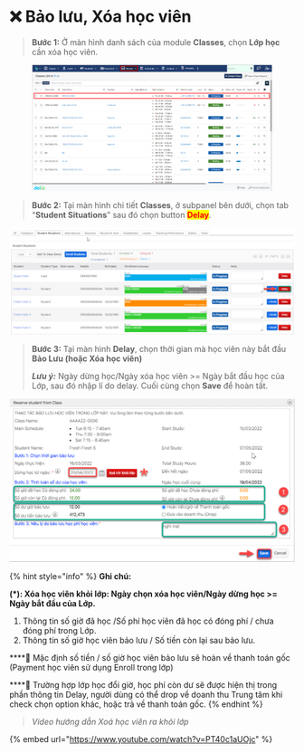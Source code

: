 # ❌ Bảo lưu, Xóa học viên

> **Bước 1:** Ở màn hình danh sách của module **Classes**, chọn **Lớp học** cần xóa học viên.&#x20;

<figure><img src="../.gitbook/assets/image (1) (1) (3).png" alt=""><figcaption></figcaption></figure>

> **Bước 2:** Tại màn hình chi tiết **Classes**, ở subpanel bên dưới, chọn tab “**Student Situations**” sau đó chọn button <mark style="color:red;">**Delay**</mark>.

![](../.gitbook/assets/delay1.png)

> **Bước 3:** Tại màn hình **Delay**, chọn thời gian mà học viên này bắt đầu **Bảo Lưu (hoặc Xóa học viên)**
>
> _**Lưu ý:**_ Ngày dừng học/Ngày xóa học viên >= Ngày bắt đầu học của Lớp, sau đó nhập lí do delay. Cuối cùng chọn **Save** để hoàn tất.

![](../.gitbook/assets/delay2.png)

{% hint style="info" %}
**Ghi chú:**

**(\*): Xóa học viên khỏi lớp: Ngày chọn xóa học viên/Ngày dừng học >= Ngày bắt đầu của Lớp.**

1. Thông tin số giờ đã học /Số phí học viên đã học có đóng phí / chưa đóng phí trong Lớp.
2. Thông tin số giờ học viên bảo lưu / Số tiền còn lại sau bảo lưu.

****:tada: Mặc định số tiền / số giờ học viên bảo lưu sẽ hoàn về thanh toán gốc (Payment học viên sử dụng Enroll trong lớp)

****:tada: Trường hợp lớp học đổi giờ, học phí còn dư sẽ được hiện thị trong phần thông tin Delay, người dùng có thể drop về doanh thu Trung tâm khi check chọn option khác, hoặc trả về thanh toán gốc.
{% endhint %}

> _Video hướng dẫn Xoá học viên ra khỏi lớp_

{% embed url="https://www.youtube.com/watch?v=PT40c1aUOjc" %}
